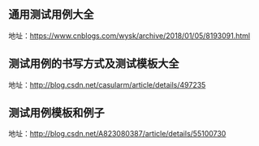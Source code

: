 ## 通用测试用例大全
地址：https://www.cnblogs.com/wysk/archive/2018/01/05/8193091.html

## 测试用例的书写方式及测试模板大全
地址：http://blog.csdn.net/casularm/article/details/497235

## 测试用例模板和例子
地址：http://blog.csdn.net/A823080387/article/details/55100730